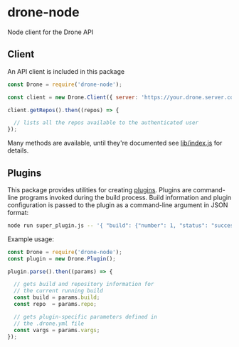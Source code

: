 # drone-node
Node client for the Drone API

## Client

An API client is included in this package

```js
const Drone = require('drone-node');

const client = new Drone.Client({ server: 'https://your.drone.server.com', token: 'SoMeToKeN' });

client.getRepos().then((repos) => {

  // lists all the repos available to the authenticated user
});
```

Many methods are available, until they're documented see [lib/index.js](lib/index.js) for details.

## Plugins

This package provides utilities for creating [plugins](http://readme.drone.io/plugin/). Plugins are command-line programs invoked during the build process. Build information and plugin configuration is passed to the plugin as a command-line argument in JSON format:

```sh
node run super_plugin.js -- '{ "build": {"number": 1, "status": "success"} }'
```

Example usage:

```js
const Drone = require('drone-node');
const plugin = new Drone.Plugin();

plugin.parse().then((params) => {

  // gets build and repository information for
  // the current running build
  const build = params.build;
  const repo  = params.repo;

  // gets plugin-specific parameters defined in
  // the .drone.yml file
  const vargs = params.vargs;
});
```
